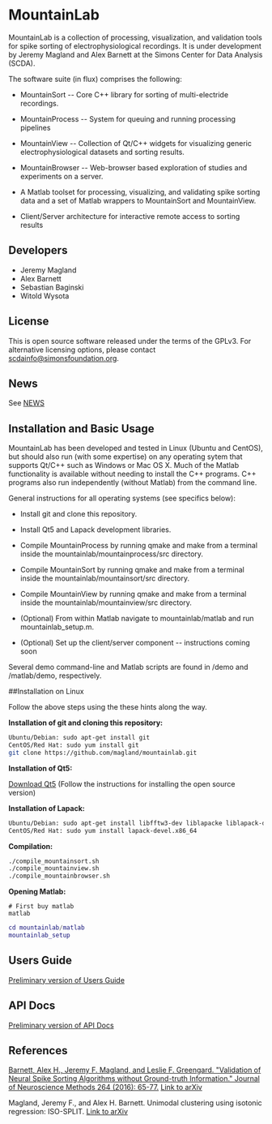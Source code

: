 # MountainLab
MountainLab is a collection of processing, visualization, and validation tools for spike sorting of electrophysiological recordings. It is under development by Jeremy Magland and Alex Barnett at the Simons Center for Data Analysis (SCDA).

The software suite (in flux) comprises the following:

* MountainSort -- Core C++ library for sorting of multi-electride recordings.

* MountainProcess -- System for queuing and running processing pipelines

* MountainView -- Collection of Qt/C++ widgets for visualizing generic electrophysiological datasets and sorting results.

* MountainBrowser -- Web-browser based exploration of studies and experiments on a server.

* A Matlab toolset for processing, visualizing, and validating spike sorting data and a set of Matlab wrappers to MountainSort and MountainView.

* Client/Server architecture for interactive remote access to sorting results

## Developers

* Jeremy Magland
* Alex Barnett
* Sebastian Baginski
* Witold Wysota

## License

This is open source software released under the terms of the GPLv3. For alternative licensing options, please contact scdainfo@simonsfoundation.org.

## News

See [NEWS](news.md)

## Installation and Basic Usage

MountainLab has been developed and tested in Linux (Ubuntu and CentOS), but should also run (with some expertise) on any operating sytem that supports Qt/C++ such as Windows or Mac OS X. Much of the Matlab functionality is available without needing to install the C++ programs. C++ programs also run independently (without Matlab) from the command line.

General instructions for all operating systems (see specifics below):

* Install git and clone this repository.

* Install Qt5 and Lapack development libraries.

* Compile MountainProcess by running qmake and make from a terminal inside the mountainlab/mountainprocess/src directory.

* Compile MountainSort by running qmake and make from a terminal inside the mountainlab/mountainsort/src directory.

* Compile MountainView by running qmake and make from a terminal inside the mountainlab/mountainview/src directory.

* (Optional) From within Matlab navigate to mountainlab/matlab and run mountainlab_setup.m.

* (Optional) Set up the client/server component -- instructions coming soon

Several demo command-line and Matlab scripts are found in /demo and /matlab/demo, respectively.

##Installation on Linux

Follow the above steps using the these hints along the way.

**Installation of git and cloning this repository:**
```bash
Ubuntu/Debian: sudo apt-get install git
CentOS/Red Hat: sudo yum install git
git clone https://github.com/magland/mountainlab.git
```

**Installation of Qt5:**

[Download Qt5](https://www.qt.io/download-open-source/)
(Follow the instructions for installing the open source version)

**Installation of Lapack:**
```bash
Ubuntu/Debian: sudo apt-get install libfftw3-dev liblapacke liblapack-dev liblapacke-dev
CentOS/Red Hat: sudo yum install lapack-devel.x86_64
```

**Compilation:**
```bash
./compile_mountainsort.sh
./compile_mountainview.sh
./compile_mountainbrowser.sh
```

**Opening Matlab:**
```
# First buy matlab
matlab
```
```matlab
cd mountainlab/matlab
mountainlab_setup
```

## Users Guide

[Preliminary version of Users Guide](doc/usersguide.md)

## API Docs

[Preliminary version of API Docs](http://magland.github.io/mountainlab/)

## References

[Barnett, Alex H., Jeremy F. Magland, and Leslie F. Greengard. "Validation of Neural Spike Sorting Algorithms without Ground-truth Information." Journal of Neuroscience Methods 264 (2016): 65-77.](http://www.ncbi.nlm.nih.gov/pubmed/26930629) [Link to arXiv](http://arxiv.org/abs/1508.06936)

Magland, Jeremy F., and Alex H. Barnett. Unimodal clustering using isotonic regression: ISO-SPLIT. [Link to arXiv](http://arxiv.org/abs/1508.04841)


